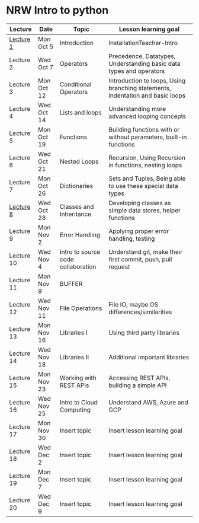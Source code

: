 # NRW Intro to python

| Lecture                | Date       | Topic                              | Lesson learning goal                                                           |
| ---------------------- | ---------- | ---------------------------------- | ------------------------------------------------------------------------------ |
| [Lecture 1](lecture-1/) | Mon Oct 5  | Introduction                       | InstallationTeacher-Intro                                                      |
| Lecture 2              | Wed Oct 7  | Operators                          | Precedence, Datatypes, Understanding basic data types and operators            |
| Lecture 3              | Mon Oct 12 | Conditional Operators              | Introduction to loops, Using branching statements, indentation and basic loops |
| Lecture 4              | Wed Oct 14 | Lists and loops                    | Understanding more advanced looping concepts                                   |
| Lecture 5              | Mon Oct 19 | Functions                          | Building functions with or without parameters, built-in functions              |
| Lecture 6              | Wed Oct 21 | Nested Loops                       | Recursion, Using Recursion in functions, nesting loops                         |
| Lecture 7              | Mon Oct 26 | Dictionaries                       | Sets and Tuples, Being able to use these special data types                    |
| [Lecture 8](lecture-8/) | Wed Oct 28 | Classes and Inheritance            | Developing classes as simple data stores, helper functions                     |
| Lecture 9              | Mon Nov 2  | Error Handling                     | Applying proper error handling, testing                                        |
| Lecture 10             | Wed Nov 4  | Intro to source code collaboration | Understand git, make their first commit, push, pull request                    |
| Lecture 11             | Mon Nov 9  | BUFFER                             |                                                                                |
| Lecture 12             | Wed Nov 11 | File Operations                    | File IO, maybe OS differences/similarities                                     |
| Lecture 13             | Mon Nov 16 | Libraries I                        | Using third party libraries                                                    |
| Lecture 14             | Wed Nov 18 | Libraries II                       | Additional important libraries                                                 |
| Lecture 15             | Mon Nov 23 | Working with REST APIs             | Accessing REST APIs, building a simple API                                     |
| Lecture 16             | Wed Nov 25 | Intro to Cloud Computing           | Understand AWS, Azure and GCP                                                  |
| Lecture 17             | Mon Nov 30 | Insert topic                       | Insert lesson learning goal                                                    |
| Lecture 18             | Wed Dec 2  | Insert topic                       | Insert lesson learning goal                                                    |
| Lecture 19             | Mon Dec 7  | Insert topic                       | Insert lesson learning goal                                                    |
| Lecture 20             | Wed Dec 9  | Insert topic                       | Insert lesson learning goal                                                    |

